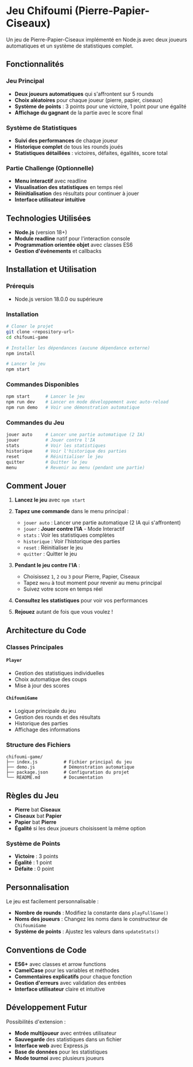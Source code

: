 # Jeu Chifoumi (Pierre-Papier-Ciseaux)

Un jeu de Pierre-Papier-Ciseaux implémenté en Node.js avec deux joueurs automatiques et un système de statistiques complet.

## Fonctionnalités

### Jeu Principal

- **Deux joueurs automatiques** qui s'affrontent sur 5 rounds
- **Choix aléatoires** pour chaque joueur (pierre, papier, ciseaux)
- **Système de points** : 3 points pour une victoire, 1 point pour une égalité
- **Affichage du gagnant** de la partie avec le score final

### Système de Statistiques

- **Suivi des performances** de chaque joueur
- **Historique complet** de tous les rounds joués
- **Statistiques détaillées** : victoires, défaites, égalités, score total

### Partie Challenge (Optionnelle)

- **Menu interactif** avec readline
- **Visualisation des statistiques** en temps réel
- **Réinitialisation** des résultats pour continuer à jouer
- **Interface utilisateur intuitive**

## Technologies Utilisées

- **Node.js** (version 18+)
- **Module readline** natif pour l'interaction console
- **Programmation orientée objet** avec classes ES6
- **Gestion d'événements** et callbacks

## Installation et Utilisation

### Prérequis

- Node.js version 18.0.0 ou supérieure

### Installation

```bash
# Cloner le projet
git clone <repository-url>
cd chifoumi-game

# Installer les dépendances (aucune dépendance externe)
npm install

# Lancer le jeu
npm start
```

### Commandes Disponibles

```bash
npm start      # Lancer le jeu
npm run dev    # Lancer en mode développement avec auto-reload
npm run demo   # Voir une démonstration automatique
```

### Commandes du Jeu
```bash
jouer auto     # Lancer une partie automatique (2 IA)
jouer          # Jouer contre l'IA
stats          # Voir les statistiques
historique     # Voir l'historique des parties
reset          # Réinitialiser le jeu
quitter        # Quitter le jeu
menu           # Revenir au menu (pendant une partie)
```

## Comment Jouer

1. **Lancez le jeu** avec `npm start`
2. **Tapez une commande** dans le menu principal :

   - `jouer auto` : Lancer une partie automatique (2 IA qui s'affrontent)
   - `jouer` : **Jouer contre l'IA** - Mode Interactif
   - `stats` : Voir les statistiques complètes
   - `historique` : Voir l'historique des parties
   - `reset` : Réinitialiser le jeu
   - `quitter` : Quitter le jeu

3. **Pendant le jeu contre l'IA** :
   - Choisissez `1`, `2` ou `3` pour Pierre, Papier, Ciseaux
   - Tapez `menu` à tout moment pour revenir au menu principal
   - Suivez votre score en temps réel

4. **Consultez les statistiques** pour voir vos performances
5. **Rejouez** autant de fois que vous voulez !

## Architecture du Code

### Classes Principales

#### `Player`

- Gestion des statistiques individuelles
- Choix automatique des coups
- Mise à jour des scores

#### `ChifoumiGame`

- Logique principale du jeu
- Gestion des rounds et des résultats
- Historique des parties
- Affichage des informations

### Structure des Fichiers

```
chifoumi-game/
├── index.js          # Fichier principal du jeu
├── demo.js           # Démonstration automatique
├── package.json      # Configuration du projet
└── README.md         # Documentation
```

## Règles du Jeu

- **Pierre** bat **Ciseaux**
- **Ciseaux** bat **Papier**
- **Papier** bat **Pierre**
- **Égalité** si les deux joueurs choisissent la même option

### Système de Points

- **Victoire** : 3 points
- **Égalité** : 1 point
- **Défaite** : 0 point

## Personnalisation

Le jeu est facilement personnalisable :

- **Nombre de rounds** : Modifiez la constante dans `playFullGame()`
- **Noms des joueurs** : Changez les noms dans le constructeur de `ChifoumiGame`
- **Système de points** : Ajustez les valeurs dans `updateStats()`

## Conventions de Code

- **ES6+** avec classes et arrow functions
- **CamelCase** pour les variables et méthodes
- **Commentaires explicatifs** pour chaque fonction
- **Gestion d'erreurs** avec validation des entrées
- **Interface utilisateur** claire et intuitive

## Développement Futur

Possibilités d'extension :

- **Mode multijoueur** avec entrées utilisateur
- **Sauvegarde** des statistiques dans un fichier
- **Interface web** avec Express.js
- **Base de données** pour les statistiques
- **Mode tournoi** avec plusieurs joueurs


